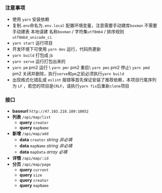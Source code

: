 ### 注意事项

- 使用 `yarn` 安装依赖
- 复制`.env`命名为`.env.local` 配置环境变量，注意需要手动建库`boxman` 不需要手动建表
  本地请建 名称`boxman` / 字符集`utf8mb4` / 排序规则 `utf8mb4_unicode_ci`
- `yarn start` 运行项目
- 开发环境下可使用 `yarn dev` 运行，代码热更新
- `yarn build` 打包成 js
- `yarn serve` 运行打包出来的
- `yarn pm` pm2 运行 \ `yarn pmr` pm2 重启\ `yarn pms` pm2 停止\ `yarn pmd` pm2 关闭并删除，执行`serve`和`pm`之前必须执行`yarn build`
- 出现格式化错乱或 `eslint` 报错等首先保证安装了推荐依赖，本项目行尾序列为 `LF` ，若您的项目是`CRLF`，请执行`yarn fix`后重新`clone`项目

### 接口

- **baseurl** `http://47.103.218.109:10052`
- **列表** `/api/map/list`
  - **query** `creator`
  - **query** `mapName`
- **新增** `/api/map/add`
  - **data** `creator` _string_ _非必填_
  - **data** `mapName` _string_ _非必填_
  - **data** `mapData` _array_ _必填_
- **详情** `/api/map/:id`
- **分页** `/api/map/page`
  - **query** `current`
  - **query** `size`
  - **query** `creator`
  - **query** `mapName`
